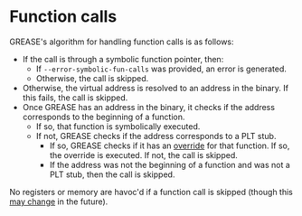 # Function calls

GREASE's algorithm for handling function calls is as follows:

- If the call is through a symbolic function pointer, then:
  - If `--error-symbolic-fun-calls` was provided, an error is generated.
  - Otherwise, the call is skipped.
- Otherwise, the virtual address is resolved to an address in the binary. If
  this fails, the call is skipped. <!-- TODO(#137): Make this an error by
  default -->
- Once GREASE has an address in the binary, it checks if the address corresponds
  to the beginning of a function.
  - If so, that function is symbolically executed.
  - If not, GREASE checks if the address corresponds to a PLT stub.
    - If so, GREASE checks if it has an [override](overrides.md) for that
      function. If so, the override is executed. If not, the call is skipped.
      <!-- TODO(#182): Option to make this an error -->
    - If the address was not the beginning of a function and was not a PLT stub,
      then the call is skipped.

No registers or memory are havoc'd if a function call is skipped (though this [may
change] in the future).

[may change]: https://github.com/GaloisInc/grease/issues/6


